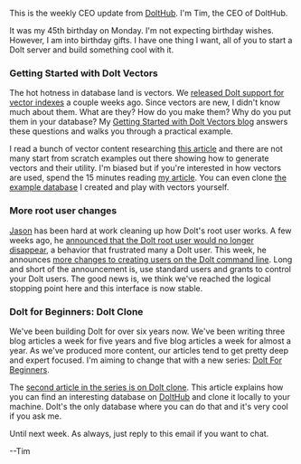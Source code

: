 This is the weekly CEO update from [DoltHub](https://www.dolthub.com/). I'm Tim, the CEO of DoltHub. 

It was my 45th birthday on Monday. I'm not expecting birthday wishes. However, I am into birthday gifts. I have one thing I want, all of you to start a Dolt server and build something cool with it.

### Getting Started with Dolt Vectors

The hot hotness in database land is vectors. We [released Dolt support for vector indexes](https://www.dolthub.com/blog/2025-01-16-announcing-vector-indexes/) a couple weeks ago. Since vectors are new, I didn't know much about them. What are they? How do you make them? Why do you put them in your database? My [Getting Started with Dolt Vectors blog](https://www.dolthub.com/blog/2025-02-06-getting-started-dolt-vectors/) answers these questions and walks you through a practical example. 

I read a bunch of vector content researching [this article](https://www.dolthub.com/blog/2025-02-06-getting-started-dolt-vectors/) and there are not many start from scratch examples out there showing how to generate vectors and their utility. I'm biased but if you're interested in how vectors are used, spend the 15 minutes reading [my article](https://www.dolthub.com/blog/2025-02-06-getting-started-dolt-vectors/). You can even clone [the example database](https://www.dolthub.com/repositories/timsehn/vector_example) I created and play with vectors yourself.

### More root user changes

[Jason](https://www.dolthub.com/team#jason) has been hard at work cleaning up how Dolt's root user works. A few weeks ago, he [announced that the Dolt root user would no longer disappear](https://www.dolthub.com/blog/2025-01-15-root-superuser-change/), a behavior that frustrated many a Dolt user. This week, he announces [more changes to creating users on the Dolt command line](https://www.dolthub.com/blog/2025-02-05-sql-server-removes-user-pass-args/). Long and short of the announcement is, use standard users and grants to control your Dolt users. The good news is, we think we've reached the logical stopping point here and this interface is now stable.

### Dolt for Beginners: Dolt Clone

We've been building Dolt for over six years now. We've been writing three blog articles a week for five years and five blog articles a week for almost a year. As we've produced more content, our articles tend to get pretty deep and expert focused. I'm aiming to change that with a new series: [Dolt For Beginners](https://www.dolthub.com/blog/2025-02-03-dolt-basics-clone/).

The [second article in the series is on Dolt clone](https://www.dolthub.com/blog/2025-02-03-dolt-basics-clone/). This article explains how you can find an interesting database on [DoltHub](https://www.dolthub.com) and clone it locally to your machine. Dolt's the only database where you can do that and it's very cool if you ask me.

Until next week. As always, just reply to this email if you want to chat.

--Tim